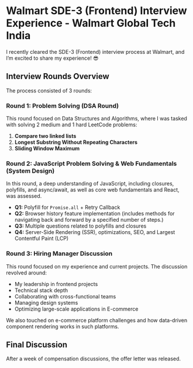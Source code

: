 # Walmart SDE-3 (Frontend) Interview Experience - Walmart Global Tech India

I recently cleared the SDE-3 (Frontend) interview process at Walmart, and I’m excited to share my experience! 😎

## Interview Rounds Overview

The process consisted of 3 rounds:

### Round 1: Problem Solving (DSA Round)

This round focused on Data Structures and Algorithms, where I was tasked with solving 2 medium and 1 hard LeetCode problems:

1. **Compare two linked lists**
2. **Longest Substring Without Repeating Characters**
3. **Sliding Window Maximum**

### Round 2: JavaScript Problem Solving & Web Fundamentals (System Design)

In this round, a deep understanding of JavaScript, including closures, polyfills, and async/await, as well as core web fundamentals and React, was assessed.

- **Q1:** Polyfill for `Promise.all` + Retry Callback
- **Q2:** Browser history feature implementation (includes methods for navigating back and forward by a specified number of steps.)
- **Q3:** Multiple questions related to polyfills and closures
- **Q4:** Server-Side Rendering (SSR), optimizations, SEO, and Largest Contentful Paint (LCP)

### Round 3: Hiring Manager Discussion

This round focused on my experience and current projects. The discussion revolved around:

- My leadership in frontend projects
- Technical stack depth
- Collaborating with cross-functional teams
- Managing design systems
- Optimizing large-scale applications in E-commerce

We also touched on e-commerce platform challenges and how data-driven component rendering works in such platforms.

## Final Discussion

After a week of compensation discussions, the offer letter was released.
